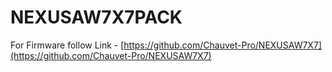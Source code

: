 # NEXUSAW7X7PACK

For Firmware follow Link - [https://github.com/Chauvet-Pro/NEXUSAW7X7](https://github.com/Chauvet-Pro/NEXUSAW7X7)

